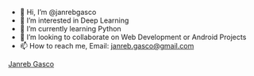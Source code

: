 - 👋 Hi, I’m @janrebgasco
- 👀 I’m interested in Deep Learning
- 🌱 I’m currently learning Python
- 💞️ I’m looking to collaborate on Web Development or Android Projects
- 📫 How to reach me, Email: janreb.gasco@gmail.com

<div class="badge-base LI-profile-badge" data-locale="en_US" data-size="medium" data-theme="dark" data-type="VERTICAL" data-vanity="janreb-gasco-b1328a1a3" data-version="v1"><a class="badge-base__link LI-simple-link" href="https://ph.linkedin.com/in/janreb-gasco-b1328a1a3?trk=profile-badge">Janreb Gasco</a></div>
              

<!---
janrebgasco/janrebgasco is a ✨ special ✨ repository because its `README.md` (this file) appears on your GitHub profile.
You can click the Preview link to take a look at your changes.
--->
